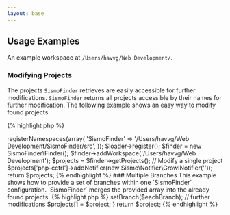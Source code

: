 ```yaml
---
layout: base
---
```

## Usage Examples

An example workspace at `/Users/havvg/Web Development/`.

### Modifying Projects

The projects `SismoFinder` retrieves are easily accessible for further modifications.
`SismoFinder` returns all projects accessible by their names for further modification.
The following example shows an easy way to modify found projects.

{% highlight php %}
<?php // ~/.sismo/config.php

$loader = new Symfony\Component\ClassLoader\UniversalClassLoader();
$loader->registerNamespaces(array(
    'SismoFinder' => '/Users/havvg/Web Development/SismoFinder/src',
));
$loader->register();

$finder = new SismoFinder\Finder();
$finder->addWorkspace('/Users/havvg/Web Development');

$projects = $finder->getProjects();

// Modify a single project
$projects['php-cctrl']->addNotifier(new Sismo\Notifier\GrowlNotifier(''));

return $projects;
{% endhighlight %}

### Multiple Branches

This example shows how to provide a set of branches within one `SismoFinder` configuration.
`SismoFinder` merges the provided array into the already found projects.

{% highlight php %}
<?php // /path/to/workspace/your-project/sismo.config.php.dist

$branches = array(
    'develop',
    'master',
);

$projects = array();
foreach ($branches as $eachBranch) {
    $project = new Sismo\Project('Your Project ('.$eachBranch.')', __DIR__);
    $project->setBranch($eachBranch);

    // further modifications

    $projects[] = $project;
}

return $project;
{% endhighlight %}
